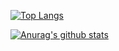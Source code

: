 [![Top Langs](https://github-readme-stats.vercel.app/api/top-langs/?username=christopherklay&layout=compact)](https://github.com/anuraghazra/github-readme-stats)

[![Anurag's github stats](https://github-readme-stats.vercel.app/api?username=christopherklay&show_icons=true)](https://github.com/anuraghazra/github-readme-stats)
